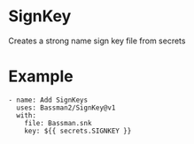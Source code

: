 # SignKey
Creates a strong name sign key file from secrets

# Example

    - name: Add SignKeys
      uses: Bassman2/SignKey@v1
      with:
        file: Bassman.snk
        key: ${{ secrets.SIGNKEY }}
